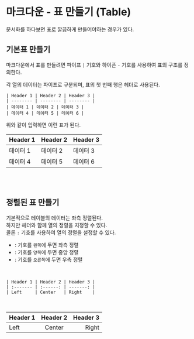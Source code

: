 # 마크다운 - 표 만들기 (Table)

문서화를 하다보면 표로 깔끔하게 만들어야하는 경우가 있다. 


## 기본표 만들기

마크다운에서 표를 만들려면 파이프 `|` 기호와 하이픈 `-` 기호를 사용하여 표의 구조를 정의한다.  

각 열의 데이터는 파이프로 구분되며, 표의 첫 번째 행은 헤더로 사용된다.  

```
| Header 1 | Header 2 | Header 3 |
| -------- | -------- | -------- |
| 데이터 1 | 데이터 2 | 데이터 3 |
| 데이터 4 | 데이터 5 | 데이터 6 |

```

위와 같이 입력하면 이런 표가 된다.  

| Header 1 | Header 2 | Header 3 |
| -------- | -------- | -------- |
| 데이터 1 | 데이터 2 | 데이터 3 |
| 데이터 4 | 데이터 5 | 데이터 6 |

<br><br>

## 정렬된 표 만들기

기본적으로 테이블의 데이터는 좌측 정렬된다.  
하지만 헤더와 함께 열의 정렬을 지정할 수 있다.  
콜론 `:` 기호를 사용하여 열의 정렬을 설정할 수 있다.  

- : 기호를 `왼쪽`에 두면 좌측 정렬
- : 기호를 `양쪽`에 두면 중앙 정렬
- : 기호를 `오른쪽`에 두면 우측 정렬

<br>

```
| Header 1 | Header 2 | Header 3 |
| :------- | :------: | -------: |
| Left     | Center   | Right    |

```

<br>

| Header 1 | Header 2 | Header 3 |
| :------- | :------: | -------: |
| Left     | Center   | Right    |
